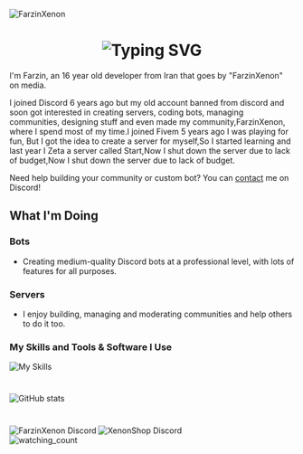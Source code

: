 ![FarzinXenon](https://s6.uupload.ir/files/standard_q7ba.gif)

<h1 align="center"><img src="https://readme-typing-svg.demolab.com?font=Jetbrains+Mono&size=35&duration=3000&pause=1000&color=A4E3F8&center=true&vCenter=true&width=1000&height=40&lines=Hi%2C+I'm+FarzinXenon;a+Discord+Developer+and+Fivem+Developer;I+love+creating+and+coding+cool+stuff;Also%2C+I'm+interested+in+managing+communities;Welcome+to+my+GitHub+profile!" alt="Typing SVG" /></h1>

I'm Farzin, an 16 year old developer from Iran that goes by "FarzinXenon" on media.

I joined Discord 6 years ago but my old account banned from discord and soon got interested in creating servers, coding bots, managing communities, designing stuff and even made my community,FarzinXenon, where I spend most of my time.I joined Fivem 5 years ago I was playing for fun, But I got the idea to create a server for myself,So I started learning and last year I Zeta a server called Start,Now I shut down the server due to lack of budget,Now I shut down the server due to lack of budget.

Need help building your community or custom bot? You can [contact](https://discord.com/invite/Z8qbXEAsw3) me on Discord!

## What I'm Doing

### Bots
- Creating medium-quality Discord bots at a professional level, with lots of features for all purposes.
### Servers
- I enjoy building, managing and moderating communities and help others to do it too.

### My Skills and Tools & Software I Use
![My Skills](https://skillicons.dev/icons?i=js,html,css,nodejs,vscode,discord,github)
# 
![GitHub stats](https://github-readme-stats.vercel.app/api?username=FarzinXenon&count_private=true&show_icons=true&title_color=57cdf1&text_color=ffffff&icon_color=57cdf1&border_color=0d1117&bg_color=0d1117)
#
![FarzinXenon Discord](https://discord.com/invite/Z8qbXEAsw3)
![XenonShop Discord](https://discord.gg/63PQqf7MpA)<br>
<img src="https://komarev.com/ghpvc/?username=FarzinXenon&color=brightgreen" alt="watching_count" />
